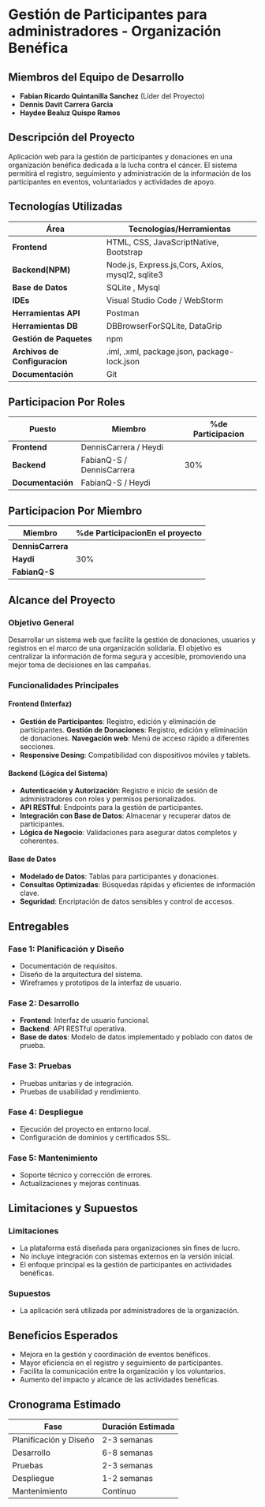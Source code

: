 # Gestión de Participantes para administradores - Organización Benéfica

## Miembros del Equipo de Desarrollo
- **Fabian Ricardo Quintanilla Sanchez** (Líder del Proyecto)
- **Dennis Davit Carrera Garcia**
- **Haydee Bealuz Quispe Ramos**

## Descripción del Proyecto
Aplicación web para la gestión de participantes y donaciones en una organización benéfica dedicada a la lucha contra el cáncer. El sistema permitirá el registro, seguimiento y administración de la información de los participantes en eventos, voluntariados y actividades de apoyo.

## Tecnologías Utilizadas
| Área           | Tecnologías/Herramientas                          |
|----------------|--------------------------------------------------|
| **Frontend**   | HTML, CSS, JavaScriptNative, Bootstrap                           |
| **Backend(NPM)**    | Node.js, Express.js,Cors, Axios, mysql2, sqlite3                            |
| **Base de Datos** | SQLite , Mysql                                       |
| **IDEs**       | Visual Studio Code /  WebStorm                   |
| **Herramientas API** | Postman         |
| **Herramientas DB** | DBBrowserForSQLite, DataGrip
| **Gestión de Paquetes** |  npm
| **Archivos de Configuracíon** | .iml, .xml, package.json, package-lock.json|
| **Documentación** | Git                                           |

## Participacion Por Roles
| Puesto           | Miembro                       | %de Participacion               |
|----------------|---------------------------------------|---------------------------|
| **Frontend**   | DennisCarrera / Heydi |                          | 55%                |
| **Backend**   |        FabianQ-S / DennisCarrera                    | 30%          |
| **Documentación**   | FabianQ-S / Heydi |                          |   15%         |

## Participacion Por Miembro
| Miembro                       | %de ParticipacionEn el proyecto               |
|---------------------------------------|---------------------------|
| **DennisCarrera**  |                          | 35%                |
| **Haydi**                     | 30%          |
| **FabianQ-S**  |                          |   35%         |


## Alcance del Proyecto

### Objetivo General
Desarrollar un sistema web que facilite la gestión de donaciones, usuarios y registros en el marco de una organización solidaria. El objetivo es centralizar la información de forma segura y accesible, promoviendo una mejor toma de decisiones en las campañas.

### Funcionalidades Principales

#### Frontend (Interfaz)
- **Gestión de Participantes**: Registro, edición y eliminación de participantes.
**Gestión de Donaciones**: Registro, edición y eliminación de donaciones.
**Navegación web**: Menú de acceso rápido a diferentes
 secciones.
- **Responsive Desing**: Compatibilidad con dispositivos móviles y tablets.

#### Backend (Lógica del Sistema)
- **Autenticación y Autorización**: Registro e inicio de sesión de administradores con roles y permisos personalizados.
- **API RESTful**: Endpoints para la gestión de participantes.
- **Integración con Base de Datos**: Almacenar y recuperar datos de participantes.
- **Lógica de Negocio**: Validaciones para asegurar datos completos y coherentes.

#### Base de Datos
- **Modelado de Datos**: Tablas para participantes y donaciones.
- **Consultas Optimizadas**: Búsquedas rápidas y eficientes de información clave.
- **Seguridad**: Encriptación de datos sensibles y control de accesos.

## Entregables

### Fase 1: Planificación y Diseño
- Documentación de requisitos.
- Diseño de la arquitectura del sistema.
- Wireframes y prototipos de la interfaz de usuario.

### Fase 2: Desarrollo
- **Frontend**: Interfaz de usuario funcional.
- **Backend**: API RESTful operativa.
- **Base de datos**: Modelo de datos implementado y poblado con datos de prueba.

### Fase 3: Pruebas
- Pruebas unitarias y de integración.
- Pruebas de usabilidad y rendimiento.

### Fase 4: Despliegue
- Ejecución del proyecto en entorno local.
- Configuración de dominios y certificados SSL.

### Fase 5: Mantenimiento
- Soporte técnico y corrección de errores.
- Actualizaciones y mejoras continuas.

## Limitaciones y Supuestos

### Limitaciones
- La plataforma está diseñada para organizaciones sin fines de lucro.
- No incluye integración con sistemas externos en la versión inicial.
- El enfoque principal es la gestión de participantes en actividades benéficas.

### Supuestos
- La aplicación será utilizada por administradores de la organización.

## Beneficios Esperados
- Mejora en la gestión y coordinación de eventos benéficos.
- Mayor eficiencia en el registro y seguimiento de participantes.
- Facilita la comunicación entre la organización y los voluntarios.
- Aumento del impacto y alcance de las actividades benéficas.

## Cronograma Estimado
| Fase                          | Duración Estimada   |
|-------------------------------|--------------------|
| Planificación y Diseño        | 2-3 semanas        |
| Desarrollo                    | 6-8 semanas        |
| Pruebas                       | 2-3 semanas        |
| Despliegue                    | 1-2 semanas        |
| Mantenimiento                 | Continuo           |
